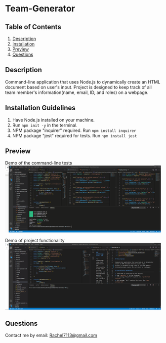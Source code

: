 # Team-Generator


  ## Table of Contents 
  1. [Description](#description) 
  2. [Installation](#installation-guidelines) 
  3. [Preview](#preview) 
  4. [Questions](#questions) 

## Description

Command-line application that uses Node.js to dynamically create an HTML document based on user's input.
Project is designed to keep track of all team member's information(name, email, ID, and roles) on a webpage.

## Installation Guidelines

1. Have Node.js installed on your machine.
2. Run `npm init -y` in the terminal.
3. NPM package "inquirer" required. Run `npm install inquirer` 
4. NPM package "jest" required for tests. Run `npm install jest` 

## Preview
Demo of the command-line tests
![demo of tests](./assets/testdemo.gif)

Demo of project functionality
![demo](./assets/demotg.gif)


## Questions
Contact me by email: Rachel7113@gmail.com